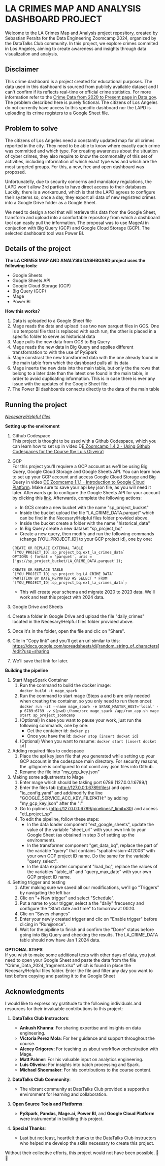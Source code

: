# LA CRIMES MAP AND ANALYSIS DASHBOARD PROJECT
Welcome to the LA Crimes Map and Analysis project repository, created by Sebastian Peralta for the Data Engineering Zoomcamp 2024, organized by the DataTalks Club community. In this project, we explore crimes commited in Los Angeles, aiming to create awareness and insights through data visualization and analysis.

## Disclaimer

This crime dashboard is a project created for educational purposes. The data used in this dashboard is sourced from publicly available dataset and I can't confirm if its reflects real-time or official crime statistics. For more information refer to the [Crime Data from 2020 to Present page in Data.gov](https://catalog.data.gov/dataset/crime-data-from-2020-to-present). The problem described here is purely fictional. The citizens of Los Angeles do not currently have access to this specific dashboard nor the LAPD is uploading its crime registers to a Google Sheet file.

## Problem to solve

The citizens of Los Angeles need a constantly updated map for all crimes reported in the city. They need to be able to know where exactly each crime was committed and which type. For creating awareness about the situation of cyber crimes, they also require to know the commonality of this set of activities, including information of which exact type was and which are the most targeted groups. For this, a new, free and open dashboard was proposed.

Unfortunatelly, due to security concerns and mandatory regulations, the LAPD won't allow 3rd parties to have direct access to their databases. Luckily, there is a workaround, which is that the LAPD agrees to configure their systems so, once a day, they export all data of new regristred crimes into a Google Drive folder as a Google Sheet.

We need to design a tool that will retrieve this data from the Google Sheet, transform and upload into a comfortable repository from which a dashboard tool can easily pull the information. The proposal was to use MageAi in conjuction with Big Query (GCP) and Google Cloud Storage (GCP). The selected dashboard tool was Power BI. 


## Details of the project

**The LA CRIMES MAP AND ANALYSIS DASHBOARD project uses the following tools:**
- Google Sheets
- Google Sheets API
- Google Cloud Storage (GCP)
- Big Query (GCP)
- Mage
- Power BI

**How this works?**
1) Data is uploaded to a Google Sheet file
2) Mage reads the data and upload it as two new parquet files in GCS. One is a temporal file that is replaced with each run, the other is placed in a specific folder to serve as historical data
3) Mage pulls the new data from GCS to Big Query
4) Mage reads the new data in Big Query and applies different transformation to with the use of PySpark
5) Mage constrast the new transformed data with the one already found in the main table from which the dashboard pulls all its data
6) Mage inserts the new data into the main table, but only the the rows that belong to a later date than the latest one found in the main table, in order to avoid duplicating information. This is in case there is ever any issue with the updates of the Google Sheet file.
7) The Power BI dashboards connects directly to the data of the main table


## Running the project

[*Necesary/Helpful files*](https://drive.google.com/drive/folders/1A7cKGeQAQyzHwYU1wLqD_9zFuOK69kq9?usp=sharing)

**Setting up the enviroment**

1. Github Codespace<br>
This project is thought to be used with a Github Codespace, which you can learn how to set up in video D[E Zoomcamp 1.4.2 - Using Github Codespaces for the Course (by Luis Oliveira)](https://www.youtube.com/watch?v=XOSUt8Ih3zA&list=PL3MmuxUbc_hJed7dXYoJw8DoCuVHhGEQb&index=15)

2. GCP<br>
  For this project you'll requiere a GCP account as we'll be using Big Query, Google Cloud Storage and Google Sheets API. You can learn how to set up your GCP account and access Google Cloud Storage and Big Query in video [DE Zoomcamp 1.1.1 - Introduction to Google Cloud Platform](https://www.youtube.com/watch?v=18jIzE41fJ4&list=PL3MmuxUbc_hJed7dXYoJw8DoCuVHhGEQb&index=4). Make sure to save your api key json file, as you will need it later. Afterwards go to configure the Google Sheets API for your account by clicking this [link](https://console.cloud.google.com/apis/library/sheets.googleapis.com). Afterwards, complete the following actions:
    - In GCS create a new bucket with the name "sp_project_bucket"
    - Inside the bucket upload the file "LA_CRIME_DATA.parquet" which can be find in the Necesary/Helpful files folder provided above.
    - Inside the bucket create a folder with the name "historical_data"
    - In Big Query create a new dataset "sp_project_bq"
    - Create a new query, then modify and run the following commands (change [YOU_PROJECT_ID] to your GCP project id), one by one:
    ```
    CREATE OR REPLACE EXTERNAL TABLE `[YOU_PROJECT_ID].sp_project_bq.ext_la_crimes_data` 
    OPTIONS ( format = 'parquet', uris = ['gs://sp_project_bucket/LA_CRIME_DATA.parquet']);
    ```
    ```
    CREATE OR REPLACE TABLE `[YOU_PROJECT_ID].sp_project_bq.LA_CRIME_DATA` 
    PARTITION BY DATE_REPORTED AS SELECT * FROM `[YOU_PROJECT_ID].sp_project_bq.ext_la_crimes_data`;
    ```
    - This will create your schema and migrate 2020 to 2023 data. We'll work and test this project with 2024 data.

3. Google Drive and Sheets
  1. Create a folder in Google Drive and upload the file "daily_crimes" located in the Necesary/Helpful files folder provided above.
  2. Once it's in the folder, open the file and clic on "Share".
  3. Clic in "Copy link" and you'll get an url similar to this: https://docs.google.com/spreadsheets/d/[random_string_of_characters]/edit?usp=sharing
  4. We'll save that link for later.


**Building the pipeline**

1. Start MageSpark Container 
    1. Run the command to build the docker image:  
      `docker build -t mage_spark`
    2. Run the command to start mage (Steps a and b are only needed when creating the container, so you only need to run them once):
      `docker run -it --name mage_spark -e SPARK_MASTER_HOST='local' -p 6789:6789 -v $(pwd):/home/src mage_spark /app/run_app.sh mage start sp_project_zoomcamp`
    3. (Optional) In case you want to pause your work, just run the following commands, one by one:
        - Get the container id:
      `docker ps`
        - Once you have the id:
      `docker stop [insert docket id]`
    4. (Optional) When you want to resume:
      `docker start [insert docket id]`
2. Adding required files to codespace
    1. Place the api key json file that you generated while setting up your GCP account in the codespace main directory. For security reasons, the .gitignore is configured to not comit any .json files into Github.
    2. Rename the file into "my_gcp_key.json"
3. Making some adjustments to Mage
    1. Enter mage which should be takling port 6789 (127.0.0.1:6789/)
    2. Enter the files tab (http://127.0.0.1:6789/files) and open "io_config.yaml" and add/modify the line "GOOGLE_SERVICE_ACC_KEY_FILEPATH:" by adding "my_gcp_key.json" after the ":"
    3. Go to piplines (http://127.0.0.1:6789/pipelines?_limit=30) and access "etl_project_sp"
    4. To edit the pipeline, follow these steps:
        - In the data loader component "ext_google_sheets", update the value of the variable "sheet_url" with your own link to your Google Sheet (as obtained in step 3 of setting up the environment).
        - In the transformer component "get_data_bq", replace the part of the variable "query" that contains "spatial-vision-412003" with your own GCP project ID name. Do the same for the variable "query_select".
        - In the data exporter component "load_bq", replace the values of the variables "table_id" and "query_max_date" with your own GCP project ID name.
4. Setting trigger and testing
    1. After making sure we saved all our modifications, we'll go "Triggers" by navigating the left bar 
    2. Clic on "+ New trigger" and select "Schedule". 
    3. Put a name to your trigger, select a the "daily" frecuency and configure the "Start date and time" to tomorrow at 00:10. 
    4. Clic on "Saves changes" 
    5. Enter your newly created trigger and clic on "Enable trigger" before clicing in "Run@once". 
    6. Wait for the pipiline to finish and confirm the "Done" status before going into Big Query and checking the results. The LA_CRIME_DATA table should now have Jan 1 2024 data. 


**OPTIONAL STEPS**
<br>If you wish to make some additional tests with other days of data, you just need to open your Google Sheet and paste the data from the file "Crime_Data_2024_fragment.xlsx" which is found in place the Necesary/Helpful files folder. Enter the file and filter any day you want to test before copying and pasting it to the Google Sheet 

## Acknowledgments

I would like to express my gratitude to the following individuals and resources for their invaluable contributions to this project:

1. **DataTalks Club Instructors**:
   - **Ankush Khanna**: For sharing expertise and insights on data engineering.
   - **Victoria Perez Mola**: For her guidance and support throughout the course.
   - **Alexey Grigorev**: For teaching us about workflow orchestration with Mage.
   - **Matt Palmer**: For his valuable input on analytics engineering.
   - **Luis Oliveira**: For insights into batch processing and Spark.
   - **Michael Shoemaker**: For his contributions to the course content.

2. **DataTalks Club Community**:
   - The vibrant community at DataTalks Club provided a supportive environment for learning and collaboration.

3. **Open Source Tools and Platforms**:
   - **PySpark**, **Pandas**, **Mage.ai**, **Power BI**, and **Google Cloud Platform** were instrumental in building this project.

4. **Special Thanks**:
   - Last but not least, heartfelt thanks to the DataTalks Club instructors who helped me develop the skills necessary to create this project.

Without their collective efforts, this project would not have been possible. 🙌🎉